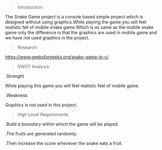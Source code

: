 > Introduction:

The Snake Game project is a console based simple project which is designed without using graphics.While playing the game you will feel realistic fell of mobile snake game.Which is as same as the mobile snake game only the difference is that the graphics are used in mobile game and we have not used graphics in the project.

> Research:

https://www.geeksforgeeks.org/snake-game-in-c/

>SWOT Analysis:

.Strenght

While playing this game you will feel realistic feel of mobile game.

.Weakness

Graphics is not used in this project.

>High Level Requirements

.Build a boundary within which the game will be played. 

.The fruits are generated randomly.

.Then increase the score whenever the snake eats a fruit.



